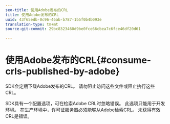 ```yaml
---
seo-title: 使用Adobe发布的CRL
title: 使用Adobe发布的CRL
uuid: 43f65edb-0c96-46ab-b787-1b5f0b4b093e
translation-type: tm+mt
source-git-commit: 29bc8323460d9be0fce66cbea7c6fce46df20d61

---
```



# 使用Adobe发布的CRL{#consume-crls-published-by-adobe}

SDK会定期下载Adobe发布的CRL。 请勿阻止访问这些文件或阻止执行这些CRL。

SDK具有一个配置选项，可在检索Adobe CRL时忽略错误。 此选项只能用于开发环境。 在生产环境中，许可证服务器必须能够从Adobe检索CRL。 未获得有效CRL是错误。
